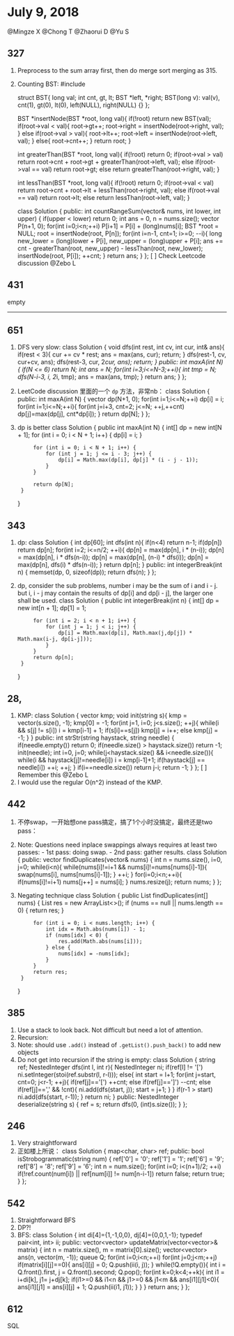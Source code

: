 # July 9, 2018 
@Mingze X @Chong T @Zhaorui D @Yu S 

## **327**
1. Preprocess to the sum array first, then do merge sort merging as 315.
2. Counting BST:
    #include<cassert>
    
    struct BST{
        long val; 
        int cnt, gt, lt;
        BST *left, *right;
        BST(long v): val(v), cnt(1), gt(0), lt(0), left(NULL), right(NULL) {}
    };
    
    BST *insertNode(BST *root, long val){
        if(!root) return new BST(val);
        if(root->val < val){
            root->gt++;
            root->right = insertNode(root->right, val);
        }
        else if(root->val > val){
            root->lt++;
            root->left = insertNode(root->left, val);
        }
        else{
            root->cnt++;
        }
        return root;
    }
    
    int greaterThan(BST *root, long val){
        if(!root) return 0;
        if(root->val > val) return root->cnt + root->gt + greaterThan(root->left, val);
        else if(root->val == val) return root->gt;
        else return greaterThan(root->right, val);
    }
    
    int lessThan(BST *root, long val){
        if(!root) return 0;
        if(root->val < val) return root->cnt + root->lt + lessThan(root->right, val);
        else if(root->val == val) return root->lt;
        else return lessThan(root->left, val);
    }
    
    class Solution {
    public:
        int countRangeSum(vector<int>& nums, int lower, int upper) {
            if(upper < lower) return 0;
            int ans = 0, n = nums.size();
            vector<long> P(n+1, 0);
            for(int i=0;i<n;++i) P[i+1] = P[i] + (long)nums[i];
            BST *root = NULL;
            root = insertNode(root, P[n]);
            for(int i=n-1, cnt=1; i>=0; --i){
                long new_lower = (long)lower + P[i], new_upper = (long)upper + P[i];
                ans += cnt - greaterThan(root, new_upper) - lessThan(root, new_lower);
                insertNode(root, P[i]);
                ++cnt;
            }
            return ans;
        }
    };
[ ] Check Leetcode discussion @Zebo L 
## **431**

empty
****
## **651**
1. DFS very slow:
    class Solution {
        void dfs(int rest, int cv, int cur, int& ans){
            if(rest < 3){
                cur += cv * rest;
                ans = max(ans, cur);
                return;
            }
            dfs(rest-1, cv, cur+cv, ans);
            dfs(rest-3, cur, 2*cur, ans);
            return;
        }
    public:
        int maxA(int N) {
            if(N <= 6) return N;
            int ans = N;
            for(int i=3;i<=N-3;++i){
                int tmp = N;
                dfs(N-i-3, i, 2*i, tmp);
                ans = max(ans, tmp);
            }
            return ans;
        }
    };
2. LeetCode discussion 里面的一个 `dp` 方法，非常nb：
    class Solution {
    public:
        int maxA(int N) {
            vector<int> dp(N+1, 0);
            for(int i=1;i<=N;++i) dp[i] = i;
            for(int i=1;i<=N;++i){
                for(int j=i+3, cnt=2; j<=N; ++j,++cnt) dp[j]=max(dp[j], cnt*dp[i]);
            }
            return dp[N];
        }
    };


3. dp is better
    class Solution {
        public int maxA(int N) {
            int[] dp = new int[N + 1];
            for (int i = 0; i < N + 1; i++) {
                dp[i] = i;
            }
            
            for (int i = 0; i < N + 1; i++) {
                for (int j = 1; j <= i - 3; j++) {
                    dp[i] = Math.max(dp[i], dp[j] * (i - j - 1));
                }
            }
            
            return dp[N];
        }
    }
## **343**
1. dp:
    class Solution {
        int dp[60];
        int dfs(int n){
            if(n<4) return n-1;
            if(dp[n]) return dp[n];
            for(int i=2; i<=n/2; ++i){
                dp[n] = max(dp[n], i * (n-i));
                dp[n] = max(dp[n], i * dfs(n-i));
                dp[n] = max(dp[n], (n-i) * dfs(i));
                dp[n] = max(dp[n], dfs(i) * dfs(n-i));
            }
            return dp[n];
        }
    public:
        int integerBreak(int n) {
            memset(dp, 0, sizeof(dp));
            return dfs(n);
        }
    };


2. dp, consider the sub problems, number i may be the sum of i and i - j. but i, i - j may contain the results of dp[i] and dp[i - j], the larger one shall be used.
    class Solution {
        public int integerBreak(int n) {
            int[] dp = new int[n + 1];
            dp[1] = 1;
            
            for (int i = 2; i < n + 1; i++) {
                for (int j = 1; j < i; j++) {
                    dp[i] = Math.max(dp[i], Math.max(j,dp[j]) * Math.max(i-j, dp[i-j]));
                }
            }
            return dp[n];
        }
    }


## **28,**
1. KMP:
    class Solution {
        vector<int> kmp;
        void init(string s){
            kmp = vector<int>(s.size(), -1);
            kmp[0] = -1;
            for(int j=1, i=0; j<s.size(); ++j){
                while(i && s[j] != s[i]) i = kmp[i-1] + 1;
                if(s[i]==s[j]) kmp[j] = i++;
                else kmp[j] = -1;
            }
        }
    public:
        int strStr(string haystack, string needle) {
            if(needle.empty()) return 0;
            if(needle.size() > haystack.size()) return -1;
            init(needle);
            int i=0, j=0;
            while(j<haystack.size() && i<needle.size()){
                while(i && haystack[j]!=needle[i]) i = kmp[i-1]+1;
                if(haystack[j] == needle[i]) ++i;
                ++j;
            }
            if(i==needle.size()) return j-i;
            return -1;
        }
    };
[ ] Remember this @Zebo L 
2. I would use the regular O(n^2) instead of the KMP.
## **442**
1. 不停swap，一开始想one pass搞定，搞了1个小时没搞定，最终还是two pass：
  1. Note: Questions need inplace swappings always requires at least two passes:
    - 1st pass: doing swap.
    - 2nd pass: gather results.
    class Solution {
    public:
        vector<int> findDuplicates(vector<int>& nums) {
            int n = nums.size(), i=0, j=0;
            while(i<n){
                while(nums[i]!=i+1 && nums[i]!=nums[nums[i]-1]){
                    swap(nums[i], nums[nums[i]-1]);
                }
                ++i;
            }
            for(i=0;i<n;++i){
                if(nums[i]!=i+1) nums[j++] = nums[i];
            }
            nums.resize(j);
            return nums;
        }
    };
2. Negating technique
    class Solution {
        public List<Integer> findDuplicates(int[] nums) {
            List<Integer> res = new ArrayList<>();
            if (nums == null || nums.length == 0) {
                return res;
            }
            
            for (int i = 0; i < nums.length; i++) {
                int idx = Math.abs(nums[i]) - 1;
                if (nums[idx] < 0) {
                    res.add(Math.abs(nums[i]));
                } else {
                    nums[idx] = -nums[idx];
                }
            }
            return res;
        }
    }
## **385**
1. Use a stack to look back. Not difficult but need a lot of attention.
2. Recursion:
  1. Note: should use `.add()` instead of `.getList().push_back()` to add new objects
  2. Do not get into recursion if the string is empty:
    class Solution {
        string ref;
        NestedInteger dfs(int l, int r){
            NestedInteger ni;
            if(ref[l] != '[') ni.setInteger(stoi(ref.substr(l, r-l)));
            else{
                int start = l+1;
                for(int j=start, cnt=0; j<r-1; ++j){
                    if(ref[j]=='[') ++cnt;
                    else if(ref[j]==']') --cnt;
                    else if(ref[j]==',' && !cnt){
                        ni.add(dfs(start, j));
                        start = j+1;
                    }
                }
                if(r-1 > start) ni.add(dfs(start, r-1));
            }
            return ni;
        }
    public:
        NestedInteger deserialize(string s) {
            ref = s;
            return dfs(0, (int)s.size());
        }
    };
## **246**
1. Very straightforward
2. 正如楼上所说：
    class Solution {
        map<char, char> ref;
    public:
        bool isStrobogrammatic(string num) {
            ref['0'] = '0';
            ref['1'] = '1';
            ref['6'] = '9';
            ref['8'] = '8';
            ref['9'] = '6';
            int n = num.size();
            for(int i=0; i<(n+1)/2; ++i) if(!ref.count(num[i]) || ref[num[i]] != num[n-i-1]) return false;
            return true;
        }
    };
## **542**
1. Straightforward BFS
2. DP?!
3. BFS:
    class Solution {
        int di[4]={1,-1,0,0}, dj[4]={0,0,1,-1};
        typedef pair<int, int> ii;
    public:
        vector<vector<int>> updateMatrix(vector<vector<int>>& matrix) {
            int n = matrix.size(), m = matrix[0].size();
            vector<vector<int>> ans(n, vector<int>(m, -1));
            queue<ii> Q;
            for(int i=0;i<n;++i) for(int j=0;j<m;++j) if(matrix[i][j]==0){
                ans[i][j] = 0;
                Q.push(ii(i, j));
            }
            while(!Q.empty()){
                int i = Q.front().first, j = Q.front().second;
                Q.pop();
                for(int k=0;k<4;++k){
                    int i1 = i+di[k], j1= j+dj[k];
                    if(i1>=0 && i1<n && j1>=0 && j1<m && ans[i1][j1]<0){
                        ans[i1][j1] = ans[i][j] + 1;
                        Q.push(ii(i1, j1));
                    }
                }
            }
            return ans;
        }
    };
## **612**

SQL


